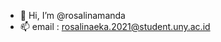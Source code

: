 - 👋 Hi, I’m @rosalinamanda
- 📫 email : rosalinaeka.2021@student.uny.ac.id

<!---
rosalinamanda/rosalinamanda is a ✨ special ✨ repository because its `README.md` (this file) appears on your GitHub profile.
You can click the Preview link to take a look at your changes.
--->

